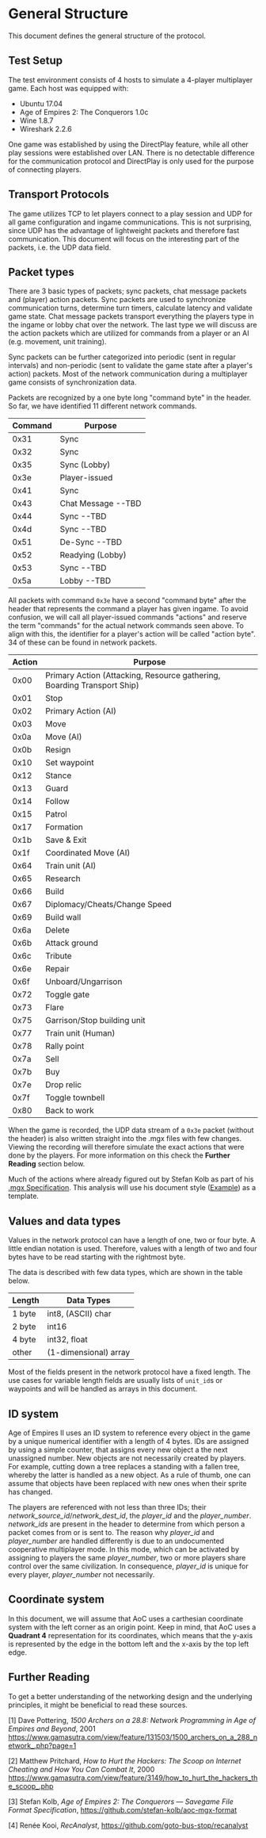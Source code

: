 # General Structure

This document defines the general structure of the protocol.

## Test Setup

The test environment consists of 4 hosts to simulate a 4-player multiplayer game. Each host was equipped with:

* Ubuntu 17.04
* Age of Empires 2: The Conquerors 1.0c
* Wine 1.8.7
* Wireshark 2.2.6

One game was established by using the DirectPlay feature, while all other play sessions were established over LAN. There is no detectable difference for the communication protocol and DirectPlay is only used for the purpose of connecting players.

## Transport Protocols

The game utilizes TCP to let players connect to a play session and UDP for all game configuration and ingame communications. This is not surprising, since UDP has the advantage of lightweight packets and therefore fast communication. This document will focus on the interesting part of the packets, i.e. the UDP data field.

## Packet types

There are 3 basic types of packets; sync packets, chat message packets and (player) action packets. Sync packets are used to synchronize communication turns, determine turn timers, calculate latency and validate game state. Chat message packets transport everything the players type in the ingame or lobby chat over the network. The last type we will discuss are the action packets which are utilized for commands from a player or an AI (e.g. movement, unit training).

Sync packets can be further categorized into periodic (sent in regular intervals) and non-periodic (sent to validate the game state after a player's action) packets. Most of the network communication during a multiplayer game consists of synchronization data.

Packets are recognized by a one byte long "command byte" in the header. So far, we have identified 11 different network commands.

Command | Purpose
--------|--------------
0x31    | Sync
0x32    | Sync
0x35    | Sync (Lobby)
0x3e    | Player-issued
0x41    | Sync
0x43    | Chat Message --TBD
0x44    | Sync --TBD
0x4d    | Sync --TBD
0x51    | De-Sync --TBD
0x52    | Readying (Lobby)
0x53    | Sync --TBD
0x5a    | Lobby --TBD

All packets with command `0x3e` have a second "command byte" after the header that represents the command a player has given ingame. To avoid confusion, we will call all player-issued commands "actions" and reserve the term "commands" for the actual network commands seen above. To align with this, the identifier for a player's action will be called "action byte". 34 of these can be found in network packets.

Action | Purpose
-------|------------
0x00   | Primary Action (Attacking, Resource gathering, Boarding Transport Ship)
0x01   | Stop
0x02   | Primary Action (AI)
0x03   | Move
0x0a   | Move (AI)
0x0b   | Resign
0x10   | Set waypoint
0x12   | Stance
0x13   | Guard
0x14   | Follow
0x15   | Patrol
0x17   | Formation
0x1b   | Save & Exit
0x1f   | Coordinated Move (AI)
0x64   | Train unit (AI)
0x65   | Research
0x66   | Build
0x67   | Diplomacy/Cheats/Change Speed
0x69   | Build wall
0x6a   | Delete
0x6b   | Attack ground
0x6c   | Tribute
0x6e   | Repair
0x6f   | Unboard/Ungarrison
0x72   | Toggle gate
0x73   | Flare
0x75   | Garrison/Stop building unit
0x77   | Train unit (Human)
0x78   | Rally point
0x7a   | Sell
0x7b   | Buy
0x7e   | Drop relic
0x7f   | Toggle townbell
0x80   | Back to work

When the game is recorded, the UDP data stream of a `0x3e` packet (without the header) is also written straight into the .mgx files with few changes. Viewing the recording will therefore simulate the exact actions that were done by the players. For more information on this check the **Further Reading** section below.

Much of the actions where already figured out by Stefan Kolb as part of his [.mgx Specification](https://github.com/stefan-kolb/aoc-mgx-format). This analysis will use his document style ([Example](https://github.com/stefan-kolb/aoc-mgx-format/blob/master/spec/body/actions/03-move.md)) as a template.

## Values and data types

Values in the network protocol can have a length of one, two or four byte. A little endian notation is used. Therefore, values with a length of two and four bytes have to be read starting with the rightmost byte.

The data is described with few data types, which are shown in the table below.

Length   | Data Types
---------|------------
1 byte   | int8, (ASCII) char
2 byte   | int16
4 byte   | int32, float
other    | (1-dimensional) array

Most of the fields present in the network protocol have a fixed length. The use cases for variable length fields are usually lists of `unit_id`s or waypoints and will be handled as arrays in this document.

## ID system

Age of Empires II uses an ID system to reference every object in the game by a unique numerical identifier with a length of 4 bytes. IDs are assigned by using a simple counter, that assigns every new object a the next unassigned number. New objects are not necessarily created by players. For example, cutting down a tree replaces a standing with a fallen tree, whereby the latter is handled as a new object. As a rule of thumb, one can assume that objects have been replaced with new ones when their sprite has changed.

The players are referenced with not less than three IDs; their *network_source_id*/*network_dest_id*, the *player_id* and the *player_number*. *network_ids* are present in the header to determine from which person a packet comes from or is sent to. The reason why *player_id* and *player_number* are handled differently is due to an undocumented cooperative multiplayer mode. In this mode, which can be activated by assigning to players the same *player_number*, two or more players share control over the same civilization. In consequence, *player_id* is unique for every player, *player_number* not necessarily.  

## Coordinate system

In this document, we will assume that AoC uses a carthesian coordinate system with the left corner as an origin point. Keep in mind, that AoC uses a **Quadrant 4** representation for its coordinates, which means that the y-axis is represented by the edge in the bottom left and the x-axis by the top left edge.

## Further Reading

To get a better understanding of the networking design and the underlying principles, it might be beneficial to read these sources.

[1] Dave Pottering, *1500 Archers on a 28.8: Network Programming in Age of Empires and Beyond*, 2001
https://www.gamasutra.com/view/feature/131503/1500_archers_on_a_288_network_.php?page=1

[2] Matthew Pritchard, *How to Hurt the Hackers: The Scoop on Internet Cheating and How You Can Combat It*, 2000
https://www.gamasutra.com/view/feature/3149/how_to_hurt_the_hackers_the_scoop_.php

[3] Stefan Kolb, *Age of Empires 2: The Conquerors — Savegame File Format Specification*,
https://github.com/stefan-kolb/aoc-mgx-format

[4] Renée Kooi, *RecAnalyst*, https://github.com/goto-bus-stop/recanalyst
